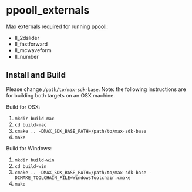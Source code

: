 # ppooll_externals

Max externals required for running [ppooll](https://github.com/ppooll-dev/ppooll):

- ll_2dslider
- ll_fastforward
- ll_mcwaveform
- ll_number


## Install and Build

Please change `/path/to/max-sdk-base`.
Note: the following instructions are for building both targets on an OSX machine.

Build for OSX:
1. `mkdir build-mac`
2. `cd build-mac`
3. `cmake .. -DMAX_SDK_BASE_PATH=/path/to/max-sdk-base`
4. `make`

Build for Windows:
1. `mkdir build-win`
2. `cd build-win`
3. `cmake .. -DMAX_SDK_BASE_PATH=/path/to/max-sdk-base -DCMAKE_TOOLCHAIN_FILE=WindowsToolchain.cmake` 
4. `make`